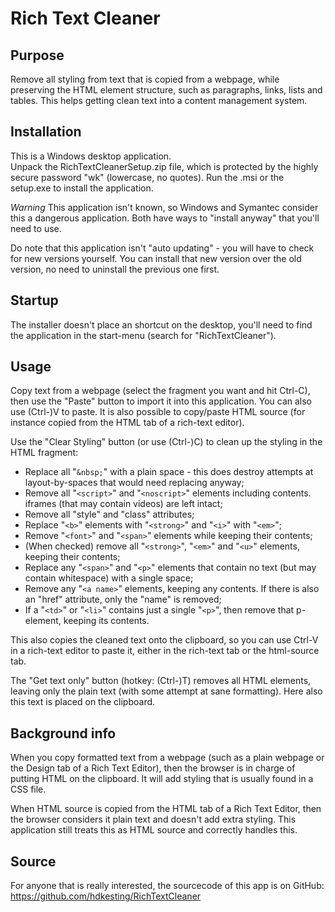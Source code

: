 Rich Text Cleaner
=================

Purpose
-------

Remove all styling from text that is copied from a webpage, while preserving the HTML element structure, such as paragraphs, links, lists and tables. This helps getting clean text into a content management system.

Installation
------------

This is a Windows desktop application.  
Unpack the RichTextCleanerSetup.zip file, which is protected by the highly secure password "wk" (lowercase, no quotes).
Run the .msi or the setup.exe to install the application.

*Warning* This application isn't known, so Windows and Symantec consider this a dangerous application. Both have ways to "install anyway" that you'll need to use. 

Do note that this application isn't "auto updating" - you will have to check for new versions yourself. You can install that new version over the old version, no need to uninstall the previous one first.

Startup
-------

The installer doesn't place an shortcut on the desktop, you'll need to find the application in the start-menu (search for "RichTextCleaner").

Usage
-----

Copy text from a webpage (select the fragment you want and hit Ctrl-C), then use the "Paste" button to import it into this application. You can also use (Ctrl-)V to paste. It is also possible to copy/paste HTML source (for instance copied from the HTML tab of a rich-text editor).

Use the "Clear Styling" button (or use (Ctrl-)C) to clean up the styling in the HTML fragment:

* Replace all "`&nbsp;`" with a plain space - this does destroy attempts at layout-by-spaces that would need replacing anyway;
* Remove all "`<script>`" and "`<noscript>`" elements including contents. iframes (that may contain videos) are left intact;
* Remove all "style" and "class" attributes;
* Replace "`<b>`" elements with "`<strong>`" and "`<i>`" with "`<em>`";
* Remove "`<font>`" and "`<span>`" elements while keeping their contents;
* (When checked) remove all "`<strong>`", "`<em>`" and "`<u>`" elements, keeping their contents;
* Replace any "`<span>`" and "`<p>`" elements that contain no text (but may contain whitespace) with a single space;
* Remove any "`<a name>`" elements, keeping any contents. If there is also an "href" attribute, only the "name" is removed;
* If a "`<td>`" or "`<li>`" contains just a single "`<p>`", then remove that p-element, keeping its contents.

This also copies the cleaned text onto the clipboard, so you can use Ctrl-V in a rich-text editor to paste it, either in the rich-text tab or the html-source tab.

The "Get text only" button (hotkey: (Ctrl-)T) removes all HTML elements, leaving only the plain text (with some attempt at sane formatting). Here also this text is placed on the clipboard.

Background info
---------------

When you copy formatted text from a webpage (such as a plain webpage or the Design tab of a Rich Text Editor), then the browser is in charge of putting HTML on the clipboard. It will add styling that is usually found in a CSS file.

When HTML source is copied from the HTML tab of a Rich Text Editor, then the browser considers it plain text and doesn't add extra styling. This application still treats this as HTML source and correctly handles this.

Source
------

For anyone that is really interested, the sourcecode of this app is on GitHub: https://github.com/hdkesting/RichTextCleaner
